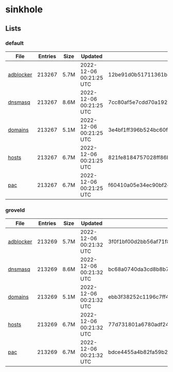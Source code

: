 # sinkhole

## Lists

### default

|File|Entries|Size|Updated|Hash|
|-|-|-|-|-|
|[adblocker](https://raw.githubusercontent.com/groveld/sinkhole/lists/default/adblocker.txt)|213267|5.7M|2022-12-06 00:21:25 UTC|12be91d0b51711361b6cd2bd238137806a6f8fa1d85eaf17376c390e32cf147b|
|[dnsmasq](https://raw.githubusercontent.com/groveld/sinkhole/lists/default/dnsmasq.txt)|213267|8.6M|2022-12-06 00:21:25 UTC|7cc80af5e7cdd70a192745592c42f60222783751c607a1d9d282121b39ea26e3|
|[domains](https://raw.githubusercontent.com/groveld/sinkhole/lists/default/domains.txt)|213267|5.1M|2022-12-06 00:21:25 UTC|3e4bf1ff396b524bc60f3db576fd6174bed48f4813748246e448f52da23858da|
|[hosts](https://raw.githubusercontent.com/groveld/sinkhole/lists/default/hosts.txt)|213267|6.7M|2022-12-06 00:21:25 UTC|821fe8184757028ff86bbc5fa79b2ff013ad85a70e9712d3090f2ccb1ccbc435|
|[pac](https://raw.githubusercontent.com/groveld/sinkhole/lists/default/pac.txt)|213267|6.7M|2022-12-06 00:21:25 UTC|f60410a05e34ec90bf2d30c0c64f91073198097cc2b8506dde24359075c76ec2|

### groveld

|File|Entries|Size|Updated|Hash|
|-|-|-|-|-|
|[adblocker](https://raw.githubusercontent.com/groveld/sinkhole/lists/groveld/adblocker.txt)|213269|5.7M|2022-12-06 00:21:32 UTC|3f0f1bf00d2bb56af71f859146b6000a5c46e039be49f3de2706d06edf325f79|
|[dnsmasq](https://raw.githubusercontent.com/groveld/sinkhole/lists/groveld/dnsmasq.txt)|213269|8.6M|2022-12-06 00:21:32 UTC|bc68a0740da3cd8b8b7e1c1604e868504a287da5b74e82c3cb4b3a32020dd872|
|[domains](https://raw.githubusercontent.com/groveld/sinkhole/lists/groveld/domains.txt)|213269|5.1M|2022-12-06 00:21:32 UTC|ebb3f38252c1196c7ff474b1c9ab9f30da61d76dc8e8797078c11d20c4ca6a96|
|[hosts](https://raw.githubusercontent.com/groveld/sinkhole/lists/groveld/hosts.txt)|213269|6.7M|2022-12-06 00:21:32 UTC|77d731801a6780adf2408db37cc83157b227f544208b4e6b1590cac9e94dcd4b|
|[pac](https://raw.githubusercontent.com/groveld/sinkhole/lists/groveld/pac.txt)|213269|6.7M|2022-12-06 00:21:32 UTC|bdce4455a4b82fa59b2aa5f45ebdfea04e8e1e0b6e6d8756b082ccf8d647cb86|
